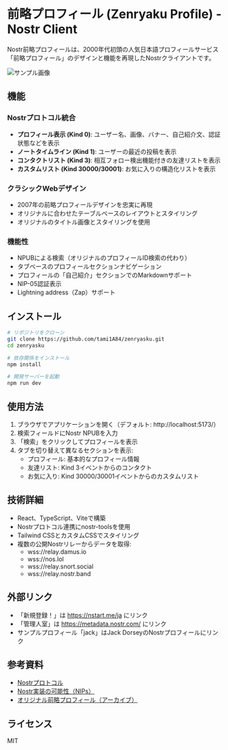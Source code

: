 # 前略プロフィール (Zenryaku Profile) - Nostr Client

Nostr前略プロフィールは、2000年代初頭の人気日本語プロフィールサービス「前略プロフィール」のデザインと機能を再現したNostrクライアントです。

![サンプル画像](https://blossom.westernbtc.com/07211c33e4bdecab4aadb03d0731e77c1eb72ee6ab6bb03b5b6631ed1c4fcbe0.png)

## 機能

### Nostrプロトコル統合
- **プロフィール表示 (Kind 0)**: ユーザー名、画像、バナー、自己紹介文、認証状態などを表示
- **ノートタイムライン (Kind 1)**: ユーザーの最近の投稿を表示
- **コンタクトリスト (Kind 3)**: 相互フォロー検出機能付きの友達リストを表示
- **カスタムリスト (Kind 30000/30001)**: お気に入りの構造化リストを表示

### クラシックWebデザイン
- 2007年の前略プロフィールデザインを忠実に再現
- オリジナルに合わせたテーブルベースのレイアウトとスタイリング
- オリジナルのタイトル画像とスタイリングを使用

### 機能性
- NPUBによる検索（オリジナルのプロフィールID検索の代わり）
- タブベースのプロフィールセクションナビゲーション
- プロフィールの「自己紹介」セクションでのMarkdownサポート
- NIP-05認証表示
- Lightning address（Zap）サポート

## インストール

```bash
# リポジトリをクローン
git clone https://github.com/tami1A84/zenryasku.git
cd zenryasku

# 依存関係をインストール
npm install

# 開発サーバーを起動
npm run dev
```

## 使用方法

1. ブラウザでアプリケーションを開く（デフォルト: http://localhost:5173/）
2. 検索フィールドにNostr NPUBを入力
3. 「検索」をクリックしてプロフィールを表示
4. タブを切り替えて異なるセクションを表示:
   - プロフィール: 基本的なプロフィール情報
   - 友達リスト: Kind 3イベントからのコンタクト
   - お気に入り: Kind 30000/30001イベントからのカスタムリスト

## 技術詳細

- React、TypeScript、Viteで構築
- Nostrプロトコル連携にnostr-toolsを使用
- Tailwind CSSとカスタムCSSでスタイリング
- 複数の公開Nostrリレーからデータを取得:
  - wss://relay.damus.io
  - wss://nos.lol
  - wss://relay.snort.social
  - wss://relay.nostr.band

## 外部リンク

- 「新規登録！」は https://nstart.me/ja にリンク
- 「管理人室」は https://metadata.nostr.com/ にリンク
- サンプルプロフィール「jack」はJack DorseyのNostrプロフィールにリンク

## 参考資料

- [Nostrプロトコル](https://github.com/nostr-protocol/nostr)
- [Nostr実装の可能性（NIPs）](https://github.com/nostr-protocol/nips)
- [オリジナル前略プロフィール（アーカイブ）](https://web.archive.org/web/20070909053300/http://pr.cgiboy.com/)

## ライセンス

MIT
